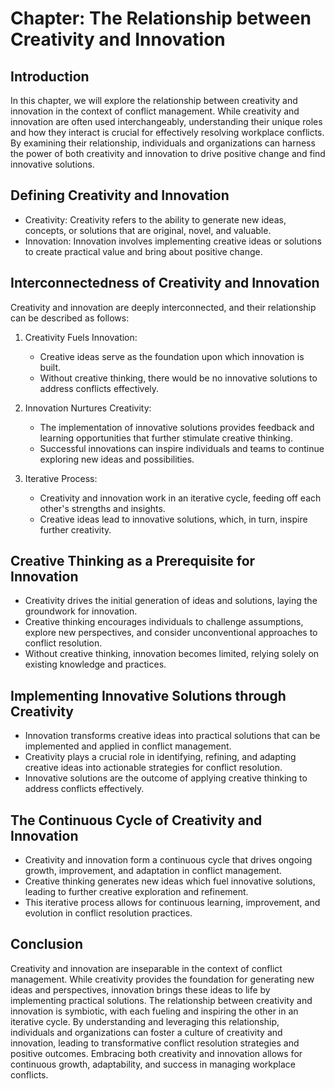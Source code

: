 Chapter: The Relationship between Creativity and Innovation
===========================================================

Introduction
------------

In this chapter, we will explore the relationship between creativity and innovation in the context of conflict management. While creativity and innovation are often used interchangeably, understanding their unique roles and how they interact is crucial for effectively resolving workplace conflicts. By examining their relationship, individuals and organizations can harness the power of both creativity and innovation to drive positive change and find innovative solutions.

Defining Creativity and Innovation
----------------------------------

* Creativity: Creativity refers to the ability to generate new ideas, concepts, or solutions that are original, novel, and valuable.
* Innovation: Innovation involves implementing creative ideas or solutions to create practical value and bring about positive change.

Interconnectedness of Creativity and Innovation
-----------------------------------------------

Creativity and innovation are deeply interconnected, and their relationship can be described as follows:

1. Creativity Fuels Innovation:

   * Creative ideas serve as the foundation upon which innovation is built.
   * Without creative thinking, there would be no innovative solutions to address conflicts effectively.
2. Innovation Nurtures Creativity:

   * The implementation of innovative solutions provides feedback and learning opportunities that further stimulate creative thinking.
   * Successful innovations can inspire individuals and teams to continue exploring new ideas and possibilities.
3. Iterative Process:

   * Creativity and innovation work in an iterative cycle, feeding off each other's strengths and insights.
   * Creative ideas lead to innovative solutions, which, in turn, inspire further creativity.

Creative Thinking as a Prerequisite for Innovation
--------------------------------------------------

* Creativity drives the initial generation of ideas and solutions, laying the groundwork for innovation.
* Creative thinking encourages individuals to challenge assumptions, explore new perspectives, and consider unconventional approaches to conflict resolution.
* Without creative thinking, innovation becomes limited, relying solely on existing knowledge and practices.

Implementing Innovative Solutions through Creativity
----------------------------------------------------

* Innovation transforms creative ideas into practical solutions that can be implemented and applied in conflict management.
* Creativity plays a crucial role in identifying, refining, and adapting creative ideas into actionable strategies for conflict resolution.
* Innovative solutions are the outcome of applying creative thinking to address conflicts effectively.

The Continuous Cycle of Creativity and Innovation
-------------------------------------------------

* Creativity and innovation form a continuous cycle that drives ongoing growth, improvement, and adaptation in conflict management.
* Creative thinking generates new ideas which fuel innovative solutions, leading to further creative exploration and refinement.
* This iterative process allows for continuous learning, improvement, and evolution in conflict resolution practices.

Conclusion
----------

Creativity and innovation are inseparable in the context of conflict management. While creativity provides the foundation for generating new ideas and perspectives, innovation brings these ideas to life by implementing practical solutions. The relationship between creativity and innovation is symbiotic, with each fueling and inspiring the other in an iterative cycle. By understanding and leveraging this relationship, individuals and organizations can foster a culture of creativity and innovation, leading to transformative conflict resolution strategies and positive outcomes. Embracing both creativity and innovation allows for continuous growth, adaptability, and success in managing workplace conflicts.
